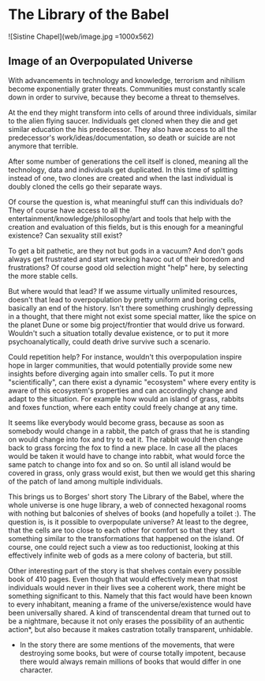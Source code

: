 The Library of the Babel
========================

![Sistine Chapel](web/image.jpg =1000x562)

Image of an Overpopulated Universe
----------------------------------

With advancements in technology and knowledge, terrorism and nihilism become exponentially grater threats. Communities must constantly scale down in order to survive, because they become a threat to themselves.

At the end they might transform into cells of around three individuals, similar to the alien flying saucer. Individuals get cloned when they die and get similar education the his predecessor. They also have access to all the predecessor's work/ideas/documentation, so death or suicide are not anymore that terrible. 

After some number of generations the cell itself is cloned, meaning all the technology, data and individuals get duplicated. In this time of splitting instead of one, two clones are created and when the last individual is doubly cloned the cells go their separate ways.

Of course the question is, what meaningful stuff can this individuals do? They of course have access to all the entertainment/knowledge/philosophy/art and tools that help with the creation and evaluation of this fields, but is this enough for a meaningful existence? Can sexuality still exist?

To get a bit pathetic, are they not but gods in a vacuum? And don't gods always get frustrated and start wrecking havoc out of their boredom and frustrations? Of course good old selection might "help" here, by selecting the more stable cells.

But where would that lead? If we assume virtually unlimited resources, doesn't that lead to overpopulation by pretty uniform and boring cells, basically an end of the history. Isn't there something crushingly depressing in a thought, that there might not exist some special matter, like the spice on the planet Dune or some big project/frontier that would drive us forward. Wouldn't such a situation totally devalue existence, or to put it more psychoanalytically, could death drive survive such a scenario.

Could repetition help? For instance, wouldn't this overpopulation inspire hope in larger communities, that would potentially provide some new insights before diverging again into smaller cells. To put it more "scientifically", can there exist a dynamic "ecosystem" where every entity is aware of this ecosystem's properties and can accordingly change and adapt to the situation. For example how would an island of grass, rabbits and foxes function, where each entity could freely change at any time.

It seems like everybody would become grass, because as soon as somebody would change in a rabbit, the patch of grass that he is standing on would change into fox and try to eat it. The rabbit would then change back to grass forcing the fox to find a new place. In case all the places would be taken it would have to change into rabbit, what would force the same patch to change into fox and so on. So until all island would be covered in grass, only grass would exist, but then we would get this sharing of the patch of land among multiple individuals.

This brings us to Borges' short story The Library of the Babel, where the whole universe is one huge library, a web of connected hexagonal rooms with nothing but balconies of shelves of books (and hopefully a toilet :). The question is, is it possible to overpopulate universe? At least to the degree, that the cells are too close to each other for comfort so that they start something similar to the transformations that happened on the island. Of course, one could reject such a view as too reductionist, looking at this effectively infinite web of gods as a mere colony of bacteria, but still.

Other interesting part of the story is that shelves contain every possible book of 410 pages. Even though that would effectively mean that most individuals would never in their lives see a coherent work, there might be something significant to this. Namely that this fact would have been known to every inhabitant, meaning a frame of the universe/existence would have been
universally shared. A kind of transcendental dream that turned out to be a nightmare, because it not only erases the possibility of an authentic action*, but also because it makes 
castration totally transparent, unhidable.


* In the story there are some mentions of the movements, that were destroying some books, but were of course totally impotent, because there would always remain millions of books that would differ in one character.








